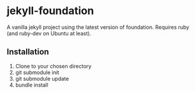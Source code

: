 jekyll-foundation
=================

A vanilla jekyll project using the latest version of foundation. Requires 
ruby (and ruby-dev on Ubuntu at least).

Installation
------------

1. Clone to your chosen directory
1. git submodule init
1. git submodule update
1. bundle install

